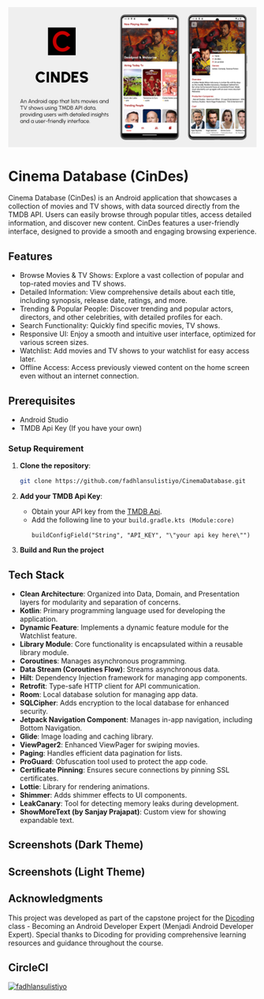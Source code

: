 ![App Screenshot](screenshots/main_banner.png)

# Cinema Database (CinDes)

Cinema Database (CinDes) is an Android application that showcases a collection of movies and TV shows, with data sourced directly from the TMDB API. Users can easily browse through popular titles, access detailed information, and discover new content. CinDes features a user-friendly interface, designed to provide a smooth and engaging browsing experience.

## Features
- Browse Movies & TV Shows: Explore a vast collection of popular and top-rated movies and TV shows.
- Detailed Information: View comprehensive details about each title, including synopsis, release date, ratings, and more.
- Trending & Popular People: Discover trending and popular actors, directors, and other celebrities, with detailed profiles for each.
- Search Functionality: Quickly find specific movies, TV shows.
- Responsive UI: Enjoy a smooth and intuitive user interface, optimized for various screen sizes.
- Watchlist: Add movies and TV shows to your watchlist for easy access later.
- Offline Access: Access previously viewed content on the home screen even without an internet connection.

## Prerequisites

- Android Studio
- TMDB Api Key (If you have your own)

### Setup Requirement 

1. **Clone the repository**:
    ```bash
    git clone https://github.com/fadhlansulistiyo/CinemaDatabase.git
    ```

2. **Add your TMDB Api Key**:
    - Obtain your API key from the [TMDB Api](https://developer.themoviedb.org).
    - Add the following line to your `build.gradle.kts (Module:core)`
      ```
      buildConfigField("String", "API_KEY", "\"your api key here\"")
      ```

3. **Build and Run the project**

## Tech Stack

- **Clean Architecture**: Organized into Data, Domain, and Presentation layers for modularity and separation of concerns.
- **Kotlin**: Primary programming language used for developing the application.
- **Dynamic Feature**: Implements a dynamic feature module for the Watchlist feature.
- **Library Module**: Core functionality is encapsulated within a reusable library module.
- **Coroutines**: Manages asynchronous programming.
- **Data Stream (Coroutines Flow)**: Streams asynchronous data.
- **Hilt**: Dependency Injection framework for managing app components.
- **Retrofit**: Type-safe HTTP client for API communication.
- **Room**: Local database solution for managing app data.
- **SQLCipher**: Adds encryption to the local database for enhanced security.
- **Jetpack Navigation Component**: Manages in-app navigation, including Bottom Navigation.
- **Glide**: Image loading and caching library.
- **ViewPager2**: Enhanced ViewPager for swiping movies.
- **Paging**: Handles efficient data pagination for lists.
- **ProGuard**: Obfuscation tool used to protect the app code.
- **Certificate Pinning**: Ensures secure connections by pinning SSL certificates.
- **Lottie**: Library for rendering animations.
- **Shimmer**: Adds shimmer effects to UI components.
- **LeakCanary**: Tool for detecting memory leaks during development.
- **ShowMoreText (by Sanjay Prajapat)**: Custom view for showing expandable text.

## Screenshots (Dark Theme)
## Screenshots (Light Theme)

## Acknowledgments

This project was developed as part of the capstone project for the [Dicoding](https://www.dicoding.com/academies/165) class - Becoming an Android Developer Expert (Menjadi Android Developer Expert). Special thanks to Dicoding for providing comprehensive learning resources and guidance throughout the course.

## CircleCI
[![fadhlansulistiyo](https://circleci.com/gh/fadhlansulistiyo/CinemaDatabase.svg?style=svg)](https://circleci.com/gh/fadhlansulistiyo/CinemaDatabase)
